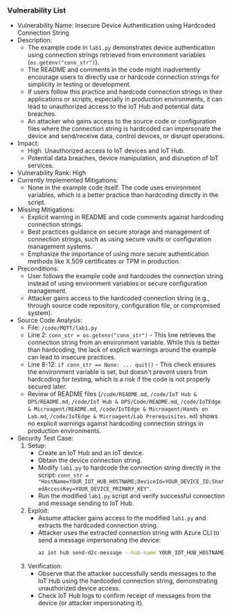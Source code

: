 ### Vulnerability List

- Vulnerability Name: Insecure Device Authentication using Hardcoded Connection String
- Description:
    - The example code in `lab1.py` demonstrates device authentication using connection strings retrieved from environment variables (`os.getenv("conn_str")`).
    - The README and comments in the code might inadvertently encourage users to directly use or hardcode connection strings for simplicity in testing or development.
    - If users follow this practice and hardcode connection strings in their applications or scripts, especially in production environments, it can lead to unauthorized access to the IoT Hub and potential data breaches.
    - An attacker who gains access to the source code or configuration files where the connection string is hardcoded can impersonate the device and send/receive data, control devices, or disrupt operations.
- Impact:
    - High. Unauthorized access to IoT devices and IoT Hub.
    - Potential data breaches, device manipulation, and disruption of IoT services.
- Vulnerability Rank: High
- Currently Implemented Mitigations:
    - None in the example code itself. The code uses environment variables, which is a better practice than hardcoding directly in the script.
- Missing Mitigations:
    - Explicit warning in README and code comments against hardcoding connection strings.
    - Best practices guidance on secure storage and management of connection strings, such as using secure vaults or configuration management systems.
    - Emphasize the importance of using more secure authentication methods like X.509 certificates or TPM in production.
- Preconditions:
    - User follows the example code and hardcodes the connection string instead of using environment variables or secure configuration management.
    - Attacker gains access to the hardcoded connection string (e.g., through source code repository, configuration file, or compromised system).
- Source Code Analysis:
    - File: `/code/MQTT/lab1.py`
    - Line 2: `conn_str = os.getenv("conn_str")` - This line retrieves the connection string from an environment variable. While this is better than hardcoding, the lack of explicit warnings around the example can lead to insecure practices.
    - Line 8-12: `if conn_str == None: ... quit()` - This check ensures the environment variable is set, but doesn't prevent users from hardcoding for testing, which is a risk if the code is not properly secured later.
    - Review of README files (`/code/README.md`, `/code/IoT Hub & DPS/README.md`, `/code/IoT Hub & DPS/Code/README.md`, `/code/IoTEdge & Microagent/README.md`, `/code/IoTEdge & Microagent/Hands on Lab.md`, `/code/IoTEdge & Microagent/Lab Prerequisites.md`) shows no explicit warnings against hardcoding connection strings in production environments.
- Security Test Case:
    1. Setup:
        - Create an IoT Hub and an IoT device.
        - Obtain the device connection string.
        - Modify `lab1.py` to hardcode the connection string directly in the script: `conn_str = "HostName=YOUR_IOT_HUB_HOSTNAME;DeviceId=YOUR_DEVICE_ID;SharedAccessKey=YOUR_DEVICE_PRIMARY_KEY"`.
        - Run the modified `lab1.py` script and verify successful connection and message sending to IoT Hub.
    2. Exploit:
        - Assume attacker gains access to the modified `lab1.py` and extracts the hardcoded connection string.
        - Attacker uses the extracted connection string with Azure CLI to send a message impersonating the device:
          ```bash
          az iot hub send-d2c-message --hub-name YOUR_IOT_HUB_HOSTNAME --device-id YOUR_DEVICE_ID --body "{\"message\": \"Attacker Message\"}" --connection-string "HostName=YOUR_IOT_HUB_HOSTNAME;DeviceId=YOUR_DEVICE_ID;SharedAccessKey=YOUR_DEVICE_PRIMARY_KEY"
          ```
    3. Verification:
        - Observe that the attacker successfully sends messages to the IoT Hub using the hardcoded connection string, demonstrating unauthorized device access.
        - Check IoT Hub logs to confirm receipt of messages from the device (or attacker impersonating it).